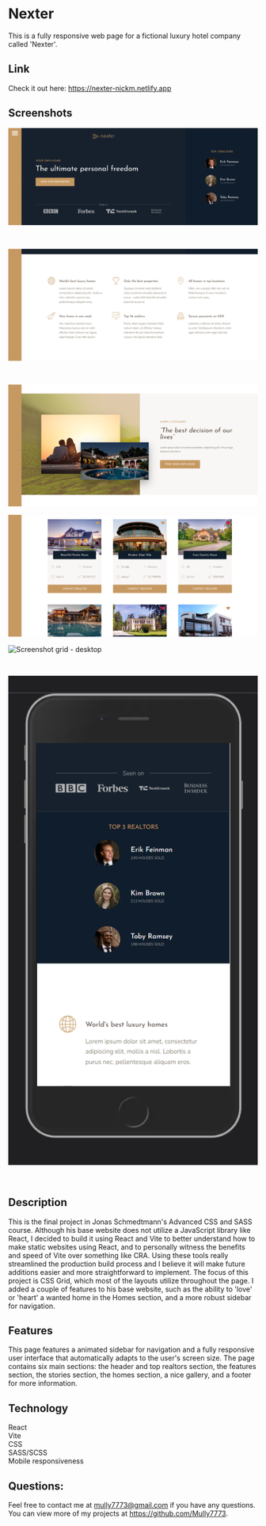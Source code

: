 # Nexter

This is a fully responsive web page for a fictional luxury hotel company called 'Nexter'.

## Link

Check it out here: https://nexter-nickm.netlify.app

## Screenshots

![Screenshot header - desktop](./src/assets/screenshots/desktop-header.png)

<br>

![Screenshot features - desktop](./src/assets/screenshots/desktop-features.png)

<br>

![Screenshot stories - desktop](./src/assets/screenshots/desktop-stories.png)
<br>

![Screenshot homes - desktop](./src/assets/screenshots/desktop-homes.png)
<br>

![Screenshot grid - desktop](./src/assets/screenshots/desktop-grid.png)

<br>

![Screenshot header - mobile](./src/assets/screenshots/mobile-header.png)

<br>

## Description

This is the final project in Jonas Schmedtmann's Advanced CSS and SASS course. Although his base website does not utilize a JavaScript library like React, I decided to build it using React and Vite to better understand how to make static websites using React, and to personally witness the benefits and speed of Vite over something like CRA. Using these tools really streamlined the production build process and I believe it will make future additions easier and more straightforward to implement. The focus of this project is CSS Grid, which most of the layouts utilize throughout the page. I added a couple of features to his base website, such as the ability to 'love' or 'heart' a wanted home in the Homes section, and a more robust sidebar for navigation.

## Features

This page features a animated sidebar for navigation and a fully responsive user interface that automatically adapts to the user's screen size. The page contains six main sections: the header and top realtors section, the features section, the stories section, the homes section, a nice gallery, and a footer for more information.

## Technology

React
<br>
Vite
<br>
CSS
<br>
SASS/SCSS
<br>
Mobile responsiveness
<br>

## Questions:

Feel free to contact me at mully7773@gmail.com if you have any questions. <br>
You can view more of my projects at https://github.com/Mully7773.
